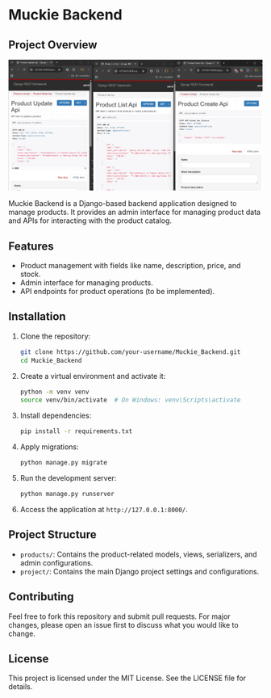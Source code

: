 # Muckie Backend

## Project Overview

![Simple E-Commerce Shop](Simple%20E-Commerce%20Shop.png)

Muckie Backend is a Django-based backend application designed to manage products. It provides an admin interface for managing product data and APIs for interacting with the product catalog.

## Features
- Product management with fields like name, description, price, and stock.
- Admin interface for managing products.
- API endpoints for product operations (to be implemented).

## Installation

1. Clone the repository:
   ```bash
   git clone https://github.com/your-username/Muckie_Backend.git
   cd Muckie_Backend
   ```

2. Create a virtual environment and activate it:
   ```bash
   python -m venv venv
   source venv/bin/activate  # On Windows: venv\Scripts\activate
   ```

3. Install dependencies:
   ```bash
   pip install -r requirements.txt
   ```

4. Apply migrations:
   ```bash
   python manage.py migrate
   ```

5. Run the development server:
   ```bash
   python manage.py runserver
   ```

6. Access the application at `http://127.0.0.1:8000/`.

## Project Structure
- `products/`: Contains the product-related models, views, serializers, and admin configurations.
- `project/`: Contains the main Django project settings and configurations.

## Contributing
Feel free to fork this repository and submit pull requests. For major changes, please open an issue first to discuss what you would like to change.

## License
This project is licensed under the MIT License. See the LICENSE file for details.
